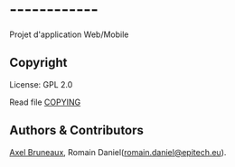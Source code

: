 # ------------
Projet d'application Web/Mobile

## Copyright

License: GPL 2.0

Read file [COPYING](COPYING)

## Authors &amp; Contributors

[Axel Bruneaux](gazhrot@gmail.com), Romain Daniel(romain.daniel@epitech.eu).
